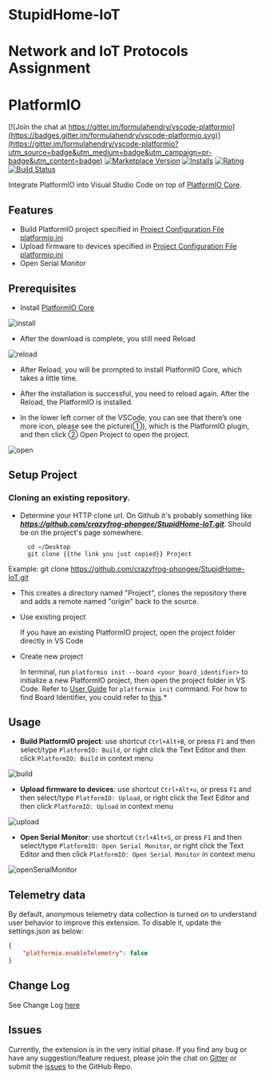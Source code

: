 # StupidHome-IoT
# Network and IoT Protocols Assignment

# PlatformIO

[![Join the chat at https://gitter.im/formulahendry/vscode-platformio](https://badges.gitter.im/formulahendry/vscode-platformio.svg)](https://gitter.im/formulahendry/vscode-platformio?utm_source=badge&utm_medium=badge&utm_campaign=pr-badge&utm_content=badge) [![Marketplace Version](https://vsmarketplacebadge.apphb.com/version-short/formulahendry.platformio.svg)](https://marketplace.visualstudio.com/items?itemName=formulahendry.platformio) [![Installs](https://vsmarketplacebadge.apphb.com/installs-short/formulahendry.platformio.svg)](https://marketplace.visualstudio.com/items?itemName=formulahendry.platformio) [![Rating](https://vsmarketplacebadge.apphb.com/rating-short/formulahendry.platformio.svg)](https://marketplace.visualstudio.com/items?itemName=formulahendry.platformio) [![Build Status](https://travis-ci.org/formulahendry/vscode-platformio.svg?branch=master)](https://travis-ci.org/formulahendry/vscode-platformio)

Integrate PlatformIO into Visual Studio Code on top of [PlatformIO Core](http://docs.platformio.org/en/stable/core.html).

## Features

* Build PlatformIO project specified in [Project Configuration File platformio.ini](http://docs.platformio.org/en/stable/projectconf.html#projectconf)
* Upload firmware to devices specified in [Project Configuration File platformio.ini](http://docs.platformio.org/en/stable/projectconf.html#projectconf)
* Open Serial Monitor

## Prerequisites

* Install [PlatformIO Core](http://docs.platformio.org/en/stable/installation.html)

![install](references/image/readme-install.png)

* After the download is complete, you still need Reload

![reload](references/image/readme-reload.png)

* After Reload, you will be prompted to install PlatformIO Core, which takes a little time.

* After the installation is successful, you need to reload again. After the Reload, the PlatformIO is installed.

* In the lower left corner of the VSCode, you can see that there’s one more icon, please see the picture(①), which is the PlatformIO plugin, and then click ② Open Project to open the project.

![open](references/image/readme-open-prj.png)

## Setup Project

### Cloning an existing repository.

* Determine your HTTP clone url. On Github it's probably something like ***https://github.com/crazyfrog-phongee/StupidHome-IoT.git***. Should be on the project's page somewhere.

		cd ~/Desktop
		git clone {{the link you just copied}} Project
Example: 
        git clone https://github.com/crazyfrog-phongee/StupidHome-IoT.git

* This creates a directory named "Project", clones the repository there and adds a remote named "origin" back to the source.

* Use existing project

  If you have an existing PlatformIO project, open the project folder directly in VS Code

* Create new project

  In terminal, run `platformio init --board <your_board_identifier>` to initialize a new PlatformIO project, then open the project folder in VS Code. Refer to [User Guide](http://docs.platformio.org/en/stable/userguide/cmd_init.html) for `platformio init` command. For how to find Board Identifier, you could refer to [this](http://docs.platformio.org/en/stable/quickstart.html#board-identifier).*

## Usage

* **Build PlatformIO project**: use shortcut `Ctrl+Alt+B`, or press `F1` and then select/type `PlatformIO: Build`, or right click the Text Editor and then click `PlatformIO: Build` in context menu

![build](references/image/readme-build.png)

* **Upload firmware to devices**: use shortcut `Ctrl+Alt+u`, or press `F1` and then select/type `PlatformIO: Upload`, or right click the Text Editor and then click `PlatformIO: Upload` in context menu

![upload](references/image/readme-upload.png)

* **Open Serial Monitor**: use shortcut `Ctrl+Alt+S`, or press `F1` and then select/type `PlatformIO: Open Serial Monitor`, or right click the Text Editor and then click `PlatformIO: Open Serial Monitor` in context menu

![openSerialMonitor](references/image/readme-serial.png)

## Telemetry data

By default, anonymous telemetry data collection is turned on to understand user behavior to improve this extension. To disable it, update the settings.json as below:
```json
{
    "platformio.enableTelemetry": false
}
```

## Change Log

See Change Log [here](CHANGELOG.md)

## Issues

Currently, the extension is in the very initial phase. If you find any bug or have any suggestion/feature request, please join the chat on [Gitter](https://gitter.im/formulahendry/vscode-platformio) or submit the [issues](https://github.com/formulahendry/vscode-platformio/issues) to the GitHub Repo.

